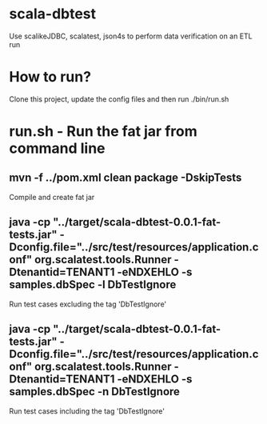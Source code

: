 # scala-dbtest

Use scalikeJDBC, scalatest, json4s to perform data verification on an ETL run 

# How to run?
Clone this project, update the config files and then run ./bin/run.sh


# run.sh - Run the fat jar from command line
## mvn -f ../pom.xml clean package -DskipTests
Compile and create fat jar
## java -cp  "../target/scala-dbtest-0.0.1-fat-tests.jar" -Dconfig.file="../src/test/resources/application.conf" org.scalatest.tools.Runner  -Dtenantid=TENANT1 -eNDXEHLO -s samples.dbSpec -l DbTestIgnore
Run test cases excluding the tag 'DbTestIgnore'
## java -cp  "../target/scala-dbtest-0.0.1-fat-tests.jar" -Dconfig.file="../src/test/resources/application.conf" org.scalatest.tools.Runner  -Dtenantid=TENANT1 -eNDXEHLO -s samples.dbSpec -n DbTestIgnore
Run test cases including the tag 'DbTestIgnore'


